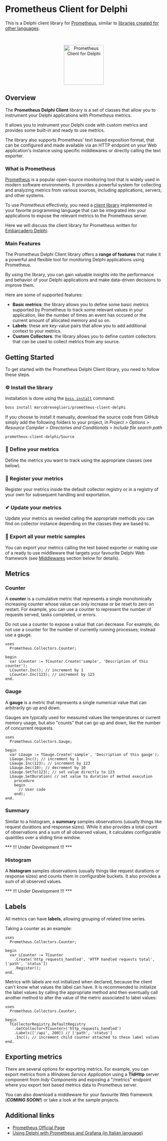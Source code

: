 ﻿# Prometheus Client for Delphi

This is a Delphi client library for [Prometheus](http://prometheus.io), similar to [libraries created for other languages](https://prometheus.io/docs/instrumenting/writing_clientlibs/).

<br />
<p align="center">
  <img alt="Prometheus Client for Delphi" height="128" src="https://ucarecdn.com/a7019e45-d14b-47cd-8ceb-70ba7848f049/">
</p>

## Overview

The **Prometheus Delphi Client** library is a set of classes that allow you to instrument your Delphi applications with *Prometheus* metrics.

It allows you to instrument your Delphi code with custom metrics and provides some built-in and ready to use metrics.

The library also supports Prometheus' text based exposition format, that can be configured and made available via an HTTP endpoint on your Web application's instance using specific middlewares or directly calling the text exporter.

### What is Prometheus

[Prometheus](http://prometheus.io) is a popular open-source monitoring tool that is widely used in modern software environments. It provides a powerful system for collecting and analyzing metrics from various sources, including applications, servers, and other systems.

To use *Prometheus* effectively, you need a [client library](https://prometheus.io/docs/instrumenting/clientlibs/) implemented in your favorite programming language that can be integrated into your applications to expose the relevant metrics to the Prometheus server.

Here we will discuss the client library for Prometheus written for [Embarcadero Delphi](https://www.embarcadero.com/products/delphi/).

### Main Features

The Prometheus Delphi Client library offers a **range of features** that make it a powerful and flexible tool for monitoring Delphi applications using Prometheus.

By using the library, you can gain valuable insights into the performance and behavior of your Delphi applications and make data-driven decisions to improve them.

Here are some of supported features:

+ **Basic metrics**: the library allows you to define some basic metrics supported by Prometheus to track some relevant values in your application, like the number of times an event has occured or the current amount of allocated memory and so on.
+ **Labels**: these are key-value pairs that allow you to add additional context to your metrics.
+ **Custom Collectors**: the library allows you to define custom collectors that can be used to collect metrics from any source.

## Getting Started

To get started with the Prometheus Delphi Client library, you need to follow these steps.

### ⚙ Install the library

Installation is done using the [`boss install`](https://github.com/HashLoad/boss) command:
``` sh
boss install marcobreveglieri/prometheus-client-delphi
```
If you choose to install it manually, download the source code from GitHub simply add the following folders to your project, in *Project > Options > Resource Compiler > Directories and Conditionals > Include file search path*
```
prometheus-client-delphi/Source
```

### 📏 Define your metrics

Define the metrics you want to track using the appropriate classes (see below).

### 📒 Register your metrics

Register your metrics inside the default collector registry or in a registry of your own for subsequent handling and exportation.

### ✔ Update your metrics

Update your metrics as needed calling the appropriate methods you can find on collector instance depending on the classes they are based to.

### 💾 Export all your metric samples

You can export your metrics calling the text based exporter or making use of a ready to use middleware that targets your favourite Delphi Web framework (see [Middlewares](#Middlewares) section below for details).

## Metrics

### Counter

A **counter** is a cumulative metric that represents a single monotonically increasing counter whose value can only increase or be reset to zero on restart. For example, you can use a counter to represent the number of requests served, tasks completed, or errors.

Do not use a counter to expose a value that can decrease. For example, do not use a counter for the number of currently running processes; instead use a gauge.

```delphi
uses
  Prometheus.Collectors.Counter;

begin
  var LCounter := TCounter.Create('sample', 'Description of this counter');
  LCounter.Inc(); // increment by 1
  LCounter.Inc(123); // increment by 123
end.
```

### Gauge

A **gauge** is a metric that represents a single numerical value that can arbitrarily go up and down.

Gauges are typically used for measured values like temperatures or current memory usage, but also "counts" that can go up and down, like the number of concurrent requests.

```delphi
uses
  Prometheus.Collectors.Gauge;

begin
  var LGauge := TGauge.Create('sample', 'Description of this gauge');
  LGauge.Inc(); // increment by 1
  LGauge.Inc(123); // increment by 123
  LGauge.Dec(10); // decrement by 10
  LGauge.SetTo(123); // set value directly to 123
  LGauge.SetDuration( // set value to duration of method execution
    procedure
    begin
      // User code
    end);
end.
```

### Summary

Similar to a histogram, a **summary** samples observations (usually things like request durations and response sizes). While it also provides a total count of observations and a sum of all observed values, it calculates configurable quantiles over a sliding time window.

*** !!! Under Development !!! ***

### Histogram

A **histogram** samples observations (usually things like request durations or response sizes) and counts them in configurable buckets. It also provides a sum of all observed values.

*** !!! Under Development !!! ***

## Labels

All metrics can have **labels**, allowing grouping of related time series.

Taking a counter as an example:

```delphi
uses
  Prometheus.Collectors.Counter;

begin
  var LCounter := TCounter
    .Create('http_requests_handled', 'HTTP handled requests total', ['path', 'status'])
    .Register();
end.
```

Metrics with labels are not initialized when declared, because the client can't know what values the label can have.
It is recommended to initialize the label values by calling the appropriate method and then eventually call another method to alter the value of the metric associated to label values:

```delphi
uses
  Prometheus.Collectors.Counter;

begin
  TCollectorRegistry.DefaultRegistry
    .GetCollector<TCounter>('http_requests_handled')
    .Labels(['/api', 200]) // ['path', 'status']
    .Inc(); // increment child counter attached to these label values
end.
```

## Exporting metrics

There are several options for exporting metrics. For example, you can export metrics from a *Windows Service Application* using a **TIdHttp** server component from *Indy Components* and exposing a "/metrics" endpoint where you export text based metrics data to Prometheus server.

You can also download a middleware for your favourite Web framework (***COMING SOON!***) or take a look at the sample projects.

## Additional links

+ [Prometheus Official Page](https://prometheus.io)
+ [Using Delphi with Prometheus and Grafana (in Italian language)](https://www.youtube.com/watch?v=-bPDl6MP6jo)

